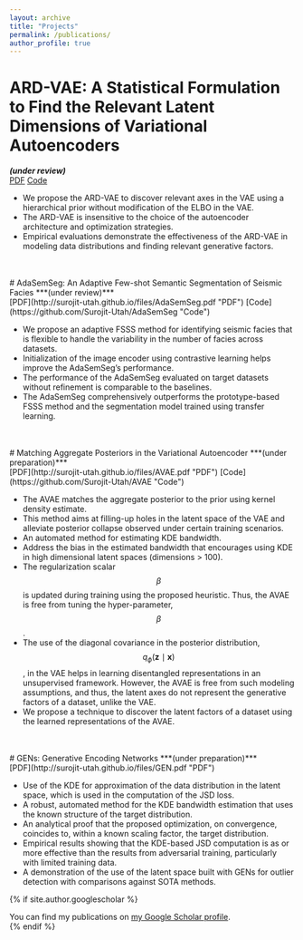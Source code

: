 ```yaml
---
layout: archive
title: "Projects"
permalink: /publications/
author_profile: true
---
```


# ARD-VAE: A Statistical Formulation to Find the Relevant Latent Dimensions of Variational Autoencoders 
<!---
---
citation: 'Surojit Saha, Ross Whitaker. (2024). &quot; Matching aggregate posteriors in the variational autoencoder.&quot; <i>ICPR </i>.'
---
-->
***(under review)***<br />
[PDF](http://surojit-utah.github.io/files/ARD_VAE.pdf "PDF") [Code](https://github.com/Surojit-Utah/ARD-VAE "Code")

* We propose the ARD-VAE to discover relevant axes in the VAE using a hierarchical prior without modification of the ELBO in the VAE.
* The ARD-VAE is insensitive to the choice of the autoencoder architecture and optimization strategies.
* Empirical evaluations demonstrate the effectiveness of the ARD-VAE in modeling data distributions and finding relevant generative factors.

<br />
<br />
# AdaSemSeg: An Adaptive Few-shot Semantic Segmentation of Seismic Facies 
<!---
---
citation: 'Surojit Saha, Ross Whitaker. (2024). &quot; An Adaptive Few-shot Semantic Segmentation of Seismic Facies.&quot; <i>ICPR </i>.'
---
-->
***(under review)***<br />
[PDF](http://surojit-utah.github.io/files/AdaSemSeg.pdf "PDF") [Code](https://github.com/Surojit-Utah/AdaSemSeg "Code")

* We propose an adaptive FSSS method for identifying seismic facies that is flexible to handle the variability in the number of facies across datasets. 
* Initialization of the image encoder using contrastive learning helps improve the AdaSemSeg’s performance.
* The performance of the AdaSemSeg evaluated on target datasets without refinement is comparable to the baselines.
* The AdaSemSeg comprehensively outperforms the prototype-based FSSS method and the segmentation model trained using transfer learning.

<br />
<br />
# Matching Aggregate Posteriors in the Variational Autoencoder 
<!---
---
citation: 'Surojit Saha, Ross Whitaker. (2024). &quot; Matching aggregate posteriors in the variational autoencoder.&quot; <i>ICPR </i>.'
---
-->
***(under preparation)***<br />
[PDF](http://surojit-utah.github.io/files/AVAE.pdf "PDF") [Code](https://github.com/Surojit-Utah/AVAE "Code")

* The AVAE matches the aggregate posterior to the prior using kernel density estimate. 
* This method aims at filling-up holes in the latent space of the VAE and alleviate posterior collapse observed under certain training scenarios.
* An automated method for estimating KDE bandwidth.
* Address the bias in the estimated bandwidth that encourages using KDE in high dimensional latent spaces (dimensions > 100).
* The regularization scalar $$\beta$$ is updated during training using the proposed heuristic. Thus, the AVAE is free from tuning the hyper-parameter, $$\beta$$.
* The use of the diagonal covariance in the posterior distribution, $$q_{\phi}(\mathbf{z} \mid \mathbf{x})$$, in the VAE helps in learning disentangled representations in an unsupervised framework. However, the AVAE is free from such modeling assumptions, and thus, the latent axes do not represent the generative factors of a dataset, unlike the VAE.
* We propose a technique to discover the latent factors of a dataset using the learned representations of the AVAE.

<br />
<br />
# GENs: Generative Encoding Networks 
<!---
---
citation: 'Surojit Saha, Shireen Elhabian, Ross Whitaker (2022), &quot; GENs: Generative Encoding Networks, &quot; <i>Machine Learning</i>.'
---
-->
***(under preparation)***<br />
[PDF](http://surojit-utah.github.io/files/GEN.pdf "PDF")

* Use of the KDE for approximation of the data distribution in the latent space, which is used in the computation of the JSD loss.
* A robust, automated method for the KDE bandwidth estimation that uses the known structure of the target distribution.
* An analytical proof that the proposed optimization, on convergence, coincides to, within a known scaling factor, the target distribution.
* Empirical results showing that the KDE-based JSD computation is as or more effective than the results from adversarial training, particularly with limited training data.
* A demonstration of the use of the latent space built with GENs for outlier detection with comparisons against SOTA methods.

{% if site.author.googlescholar %}
  <div class="wordwrap">You can find my publications on <a href="{{site.author.googlescholar}}">my Google Scholar profile</a>.</div>
{% endif %}

<!---
{% include base_path %}

{% for post in site.publications reversed %}
  {% include archive-single.html %}
{% endfor %}
-->
